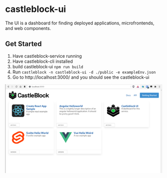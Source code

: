 # castleblock-ui

The UI is a dashboard for finding deployed applications, microfrontends, and web components.

## Get Started

1. Have castleblock-service running
1. Have castleblock-cli installed
1. build castleblock-ui `npm run build`
1. Run `castleblock -n castleblock-ui -d ./public -e exampleEnv.json`
1. Go to http://localhost:3000/ and you should see the castleblock-ui

![screenshot of castleblock-ui](./castleblock-ui-screenshot.png "Castleblock UI Screenshot")
